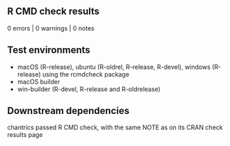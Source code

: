 ## R CMD check results

0 errors | 0 warnings | 0 notes

## Test environments

- macOS (R-release), ubuntu (R-oldrel, R-release, R-devel), windows (R-release) using the rcmdcheck package
- macOS builder 
- win-builder (R-devel, R-release and R-oldrelease)

## Downstream dependencies

chantrics passed R CMD check, with the same NOTE as on its CRAN check results page
